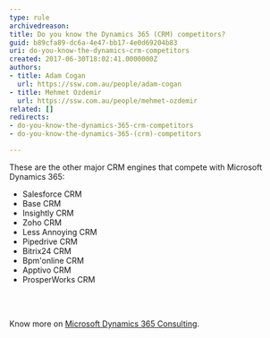 ```yaml
---
type: rule
archivedreason: 
title: Do you know the Dynamics 365 (CRM) competitors?
guid: b89cfa89-dc6a-4e47-bb17-4e0d69204b83
uri: do-you-know-the-dynamics-crm-competitors
created: 2017-06-30T18:02:41.0000000Z
authors:
- title: Adam Cogan
  url: https://ssw.com.au/people/adam-cogan
- title: Mehmet Ozdemir
  url: https://ssw.com.au/people/mehmet-ozdemir
related: []
redirects:
- do-you-know-the-dynamics-365-crm-competitors
- do-you-know-the-dynamics-365-(crm)-competitors

---
```



<p>​​These are the&#160;other major​ CRM engines that compete with Microsoft Dynamics 365&#58;<br></p>
<ul>
   <li>​Salesforce CRM​</li><li>Base CRM</li><li>Insightly CRM</li><li>Zoho CRM</li><li>Less Annoying CRM</li><li>Pipedrive CRM</li><li>Bitrix24 CRM</li><li>Bpm'online CRM</li><li>Apptivo CRM</li><li>ProsperWorks CRM<br></li></ul>
<br><excerpt class='endintro'></excerpt><br>
<p>Know more on&#160;<a href="https&#58;//www.ssw.com.au/ssw/Consulting/Dynamics365.aspx">Microsoft Dynamics 365 Consulting</a>.​<br></p>


